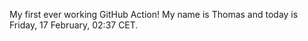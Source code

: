 My first ever working GitHub Action!
My name is Thomas and today is Friday, 17 February, 02:37 CET. 
